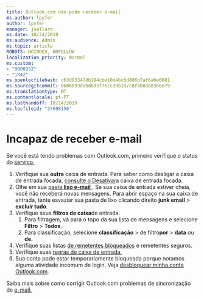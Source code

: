 ```yaml
---
title: Outlook.com não pode receber e-mail
ms.author: lpyfer
author: lpyfer
manager: joallard
ms.date: 10/24/2019
ms.audience: Admin
ms.topic: article
ROBOTS: NOINDEX, NOFOLLOW
localization_priority: Normal
ms.custom:
- "9000252"
- "1842"
ms.openlocfilehash: c63d93347db194cbe10d4bc6d806b7af6a6e0681
ms.sourcegitcommit: 0b06093dabd685f76cc39b1d7c0f8b03883b6e79
ms.translationtype: MT
ms.contentlocale: pt-PT
ms.lasthandoff: 10/24/2019
ms.locfileid: "37698156"
---
```

# <a name="unable-to-receive-email"></a>Incapaz de receber e-mail

Se você está tendo problemas com Outlook.com, primeiro verifique o status do [serviço.](https://go.microsoft.com/fwlink/p/?linkid=837482)

1. Verifique sua **outra** caixa de entrada. Para saber como desligar a caixa de entrada focada, [consulte o Desativar](https://support.office.com/article/f714d94d-9e63-4217-9ccb-6cb2986aa1b2)a caixa de entrada focada. 
2. Olhe em sua [pasta **lixo e-mail** ](https://outlook.live.com/mail/junkemail). Se sua caixa de entrada estiver cheia, você não receberá novas mensagens. Para abrir espaço na sua caixa de entrada, tente esvaziar sua pasta de lixo clicando direito **junk email** > **excluir tudo**.
3. Verifique seus **filtros de caixa**de entrada. 
    1. Para filtragem, vá para o topo da sua lista de mensagens e selecione **Filtro** > **Todos**.
    2. Para classificação, selecione **classificação** > de filtro**por** > **data** ou **de.**
4. Verifique suas listas [de remetentes bloqueados](https://outlook.live.com/mail/options/mail/junkEmail) e remetentes seguros.
5. Verifique suas [regras de caixa de entrada.](https://outlook.live.com/mail/options/mail/rules)
6. Sua conta pode estar temporariamente bloqueada porque notamos alguma atividade incomum de login. Veja [desbloquear minha conta Outlook.com](https://support.office.com/article/f4ad2701-d166-4d8b-8a6a-9af2a1f8a4c4).

Saiba mais sobre como corrigir Outlook.com problemas de sincronização de [e-mail.](https://support.office.com/article/d39e3341-8d79-4bf1-b3c7-ded602233642)